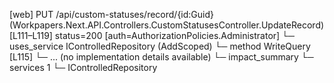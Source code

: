 [web] PUT /api/custom-statuses/record/{id:Guid}  (Workpapers.Next.API.Controllers.CustomStatusesController.UpdateRecord)  [L111–L119] status=200 [auth=AuthorizationPolicies.Administrator]
  └─ uses_service IControlledRepository<RecordStatus> (AddScoped)
    └─ method WriteQuery [L115]
      └─ ... (no implementation details available)
  └─ impact_summary
    └─ services 1
      └─ IControlledRepository<RecordStatus>

